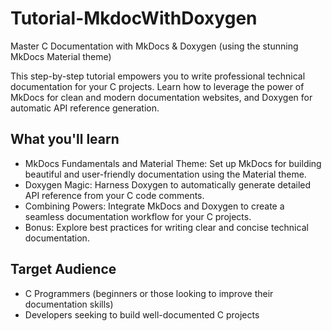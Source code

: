 # Tutorial-MkdocWithDoxygen

Master C Documentation with MkDocs & Doxygen (using the stunning MkDocs Material theme)

This step-by-step tutorial empowers you to write professional technical documentation for your C projects. Learn how to leverage the power of MkDocs for clean and modern documentation websites, and Doxygen for automatic API reference generation.

## What you'll learn

- MkDocs Fundamentals and Material Theme: Set up MkDocs for building beautiful and user-friendly documentation using the Material theme.
- Doxygen Magic: Harness Doxygen to automatically generate detailed API reference from your C code comments.
- Combining Powers: Integrate MkDocs and Doxygen to create a seamless documentation workflow for your C projects.
- Bonus: Explore best practices for writing clear and concise technical documentation.

## Target Audience

- C Programmers (beginners or those looking to improve their documentation skills)
- Developers seeking to build well-documented C projects
